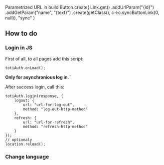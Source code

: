 Parametrized URL in build
Button.create(
					Link.get()
					.addUrlParam("{id}")
					.addGetParam("name", "{text}")
					.create(getClass(), c->c.syncButtonLink(0, null)),
					"sync"
)


## How to do

### Login in JS

First of all, to all pages add this script:

```
totiAuth.onLoad();
```

**Only for asynchronious log in.**¨

After success login, call this:

```
totiAuth.login(response, {
	logout: {
		url: "url-for-log-out",
		method: "log-out-http-method"
	},
	refresh: {
		url: "url-for-refresh",
		method: "refresh-http-method"
	}
});
// optionaly
location.reload();
```

### Change language

